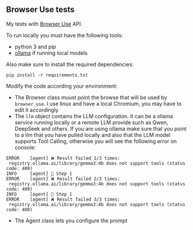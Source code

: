 Browser Use tests
--

My tests with [Browser Use](https://browser-use.com/) API.

To run locally you must have the following tools:

* python 3 and pip
* [ollama](https://ollama.com/) if running local models

Also make sure to install the required dependencies:

```
pip install -r requirements.txt 
```


Modify the code according your environment:


* The Browser class muust point the browse that will be used by `browser_use`. I use linux and have a local Chromium, you may have to edit it accordingly
* The `llm` object contains the LLM configuration. It can be a ollama service running locally or a remote LLM provide such as Qwen, DeepSeek and others. If you are using ollama make sure that you point to a llm that you have pulled locally and also that the LLM model supports Tool Calling, otherwise you will see the following error on console:

```
ERROR    [agent] ❌ Result failed 1/3 times:
 registry.ollama.ai/library/gemma3:4b does not support tools (status code: 400)
INFO     [agent] 📍 Step 1
ERROR    [agent] ❌ Result failed 2/3 times:
 registry.ollama.ai/library/gemma3:4b does not support tools (status code: 400)
INFO     [agent] 📍 Step 1
ERROR    [agent] ❌ Result failed 3/3 times:
 registry.ollama.ai/library/gemma3:4b does not support tools (status code: 400)
 ```
 
* The Agent class lets you configure the prompt


